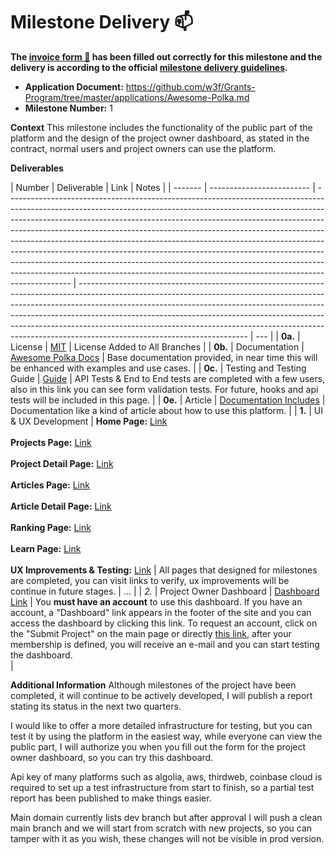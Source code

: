 # Milestone Delivery :mailbox:

**The [invoice form :pencil:](https://docs.google.com/forms/d/e/1FAIpQLSfmNYaoCgrxyhzgoKQ0ynQvnNRoTmgApz9NrMp-hd8mhIiO0A/viewform) has been filled out correctly for this milestone and the delivery is according to the official [milestone delivery guidelines](https://github.com/w3f/Grants-Program/blob/master/docs/Support%20Docs/milestone-deliverables-guidelines.md).**

- **Application Document:** https://github.com/w3f/Grants-Program/tree/master/applications/Awesome-Polka.md
- **Milestone Number:** 1

**Context**
This milestone includes the functionality of the public part of the platform and the design of the project owner dashboard, as stated in the contract, normal users and project owners can use the platform.

**Deliverables**

| Number  | Deliverable               | Link                                                                                                                                                                                                                                                                                                                                                                                                                                                                                                                                                                                                                                                             | Notes                                                                                                                                                                                                                                                                                                                                                                                                                                            |
| ------- | ------------------------- | ---------------------------------------------------------------------------------------------------------------------------------------------------------------------------------------------------------------------------------------------------------------------------------------------------------------------------------------------------------------------------------------------------------------------------------------------------------------------------------------------------------------------------------------------------------------------------------------------------------------------------------------------------------------- | ------------------------------------------------------------------------------------------------------------------------------------------------------------------------------------------------------------------------------------------------------------------------------------------------------------------------------------------------------------------------------------------------------------------------------------------------ | --- |
| **0a.** | License                   | [MIT](https://github.com/tolgayayci/awesome-polka/blob/dev/LICENSE)                                                                                                                                                                                                                                                                                                                                                                                                                                                                                                                                                                                              | License Added to All Branches                                                                                                                                                                                                                                                                                                                                                                                                                    |
| **0b.** | Documentation             | [Awesome Polka Docs](https://docs.awesomepolka.org/docs/awesome-polka/getting-started)                                                                                                                                                                                                                                                                                                                                                                                                                                                                                                                                                                           | Base documentation provided, in near time this will be enhanced with examples and use cases.                                                                                                                                                                                                                                                                                                                                                     |
| **0c.** | Testing and Testing Guide | [Guide](https://docs.awesomepolka.org/docs/technical-details/testing)                                                                                                                                                                                                                                                                                                                                                                                                                                                                                                                                                                                            | API Tests & End to End tests are completed with a few users, also in this link you can see form validation tests. For future, hooks and api tests will be included in this page.                                                                                                                                                                                                                                                                 |
| **0e.** | Article                   | [Documentation Includes](https://docs.awesomepolka.org/docs/awesome-polka/getting-started)                                                                                                                                                                                                                                                                                                                                                                                                                                                                                                                                                                       | Documentation like a kind of article about how to use this platform.                                                                                                                                                                                                                                                                                                                                                                             |
| **1.**  | UI & UX Development       | **Home Page:** [Link](https://awesomepolka.org) <br /><br /> **Projects Page:** [Link](https://awesomepolka.org/projects)</br></br>**Project Detail Page:** [Link](https://awesomepolka.org/projects/awesome-polka)<br /></br>**Articles Page:** [Link](https://awesomepolka.org/articles)<br /></br>**Article Detail Page:** [Link](https://awesomepolka.org/articles/09885b15-3a16-478f-aa2f-d6929d2f05c8)<br /></br>**Ranking Page:** [Link](https://awesomepolka.org/ranking)</br></br> **Learn Page:** [Link](https://awesomepolka.org/learn)</br></br> **UX Improvements & Testing:** [Link](https://docs.awesomepolka.org/docs/technical-details/testing) | All pages that designed for milestones are completed, you can visit links to verify, ux improvements will be continue in future stages.                                                                                                                                                                                                                                                                                                          | ... |
| _2._    | Project Owner Dashboard   | [Dashboard Link](https://awesomepolka.org/dashboard/project)                                                                                                                                                                                                                                                                                                                                                                                                                                                                                                                                                                                                     | You **must have an account** to use this dashboard. If you have an account, a "Dashboard" link appears in the footer of the site and you can access the dashboard by clicking this link. To request an account, click on the "Submit Project" on the main page or directly [this link](https://ts6prh04a2p.typeform.com/to/L4jpfJKl), after your membership is defined, you will receive an e-mail and you can start testing the dashboard.</br> |

**Additional Information**
Although milestones of the project have been completed, it will continue to be actively developed, I will publish a report stating its status in the next two quarters.

I would like to offer a more detailed infrastructure for testing, but you can test it by using the platform in the easiest way, while everyone can view the public part, I will authorize you when you fill out the form for the project owner dashboard, so you can try this dashboard.

Api key of many platforms such as algolia, aws, thirdweb, coinbase cloud is required to set up a test infrastructure from start to finish, so a partial test report has been published to make things easier.

Main domain currently lists dev branch but after approval I will push a clean main branch and we will start from scratch with new projects, so you can tamper with it as you wish, these changes will not be visible in prod version.

